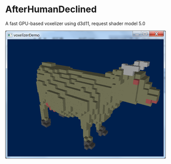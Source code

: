 # AfterHumanDeclined
A fast GPU-based voxelizer using d3d11, request shader model 5.0

 ![naive rasterization](doc/preview.png)  